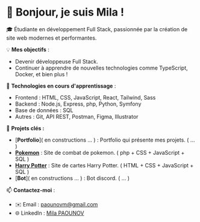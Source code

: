 # 👋 Bonjour, je suis Mila !

🎓 Étudiante en développement Full Stack, passionnée par la création de site web modernes et performantes.

💡 **Mes objectifs** :
- Devenir développeuse Full Stack.
- Continuer à apprendre de nouvelles technologies comme TypeScript, Docker, et bien plus !

🚀 **Technologies en cours d'apprentissage** :
- Frontend : HTML, CSS, JavaScript, React, Tailwind, Sass
- Backend : Node.js, Express, php, Python, Symfony
- Base de données : SQL
- Autres : Git, API REST, Postman, Figma, Illustrator

🌟 **Projets clés :**
- [**Portfolio**]( en constructions ... ) : Portfolio qui présente mes projets. ( ... )
- [**Pokemon**](https://github.com/AS-Ven/pokemonBattle) : Site de combat de pokemon. ( php + CSS + JavaScript + SQL )
- [**Harry Potter**](https://github.com/Mila2809/Site-Carte-API-HP) : Site de cartes Harry Potter. ( HTML + CSS + JavaScript + SQL )
- [**Bot**]( en constructions ... ) : Bot discord. ( ... )

📫 **Contactez-moi** :
- ✉️ Email : paounovm@gmail.com
- 🌐 LinkedIn : [Mila PAOUNOV](https://www.linkedin.com/in/mila-paounov-759935291/)
